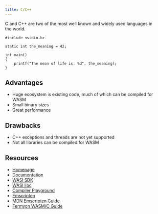 ```yaml
---
title: C/C++
---
```


C and C++ are two of the most well known and widely used languages in the world.

```clike
#include <stdio.h>

static int the_meaning = 42;

int main() 
{
    printf("The mean of life is: %d", the_meaning);
}
```

## Advantages
 - Huge ecosystem is existing code, much of which can be compiled for WASM
 - Small binary sizes
 - Great performance

## Drawbacks
 - C++ exceptions and threads are not yet supported
 - Not all libraries can be compiled for WASM


## Resources
 - [Homepage](https://cplusplus.com/)
 - [Documentation](https://cplusplus.com/reference/)
 - [WASI SDK](https://github.com/WebAssembly/wasi-sdk)
 - [WASI libc](https://github.com/WebAssembly/wasi-libc)
 - [Compiler Playground](https://godbolt.org/z/r43W3jGnz)
 - [Emscripten](https://emscripten.org/index.html)
 - [MDN Emscripten Guide](https://developer.mozilla.org/en-US/docs/WebAssembly/C_to_wasm)
 - [Fermyon WASM/C Guide](https://www.fermyon.com/wasm-languages/c-lang)
